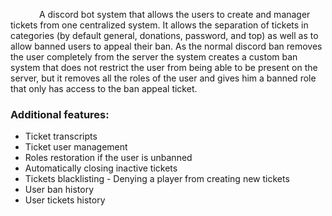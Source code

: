 &emsp;&emsp;&emsp; A discord bot system that allows the users to create and manager tickets from one centralized system.
It allows the separation of tickets in categories (by default general, donations, password, and top) as well as to allow
banned users to appeal their ban. As the normal discord ban removes the user completely from the server the system
creates
a custom ban system that does not restrict the user from being able to be present on the server, but it removes all the
roles of the user and gives him a banned role that only has access to the ban appeal ticket.
<br>

### Additional features:

<ul>
<li>Ticket transcripts</li> 
<li>Ticket user management</li> 
<li>Roles restoration if the user is unbanned</li> 
<li>Automatically closing inactive tickets</li> 
<li>Tickets blacklisting - Denying a player from creating new tickets</li> 
<li>User ban history</li> 
<li>User tickets history</li> 
</ul>